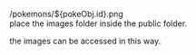 /pokemons/${pokeObj.id}.png  
place the images folder inside the public folder.

the images can be accessed in this way.
